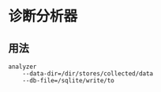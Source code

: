 # 诊断分析器
## 用法
```
analyzer
    --data-dir=/dir/stores/collected/data
    --db-file=/sqlite/write/to
```